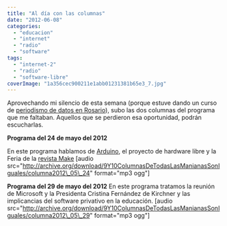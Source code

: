 ```yaml
---
title: "Al día con las columnas"
date: "2012-06-08"
categories: 
  - "educacion"
  - "internet"
  - "radio"
  - "software"
tags: 
  - "internet-2"
  - "radio"
  - "software-libre"
coverImage: "1a356cec900211e1abb01231381b65e3_7.jpg"
---
```


Aprovechando mi silencio de esta semana (porque estuve dando un curso de [periodismo de datos en Rosario](http://www.fpdrosario.com.ar/foro/)), subo las dos columnas del programa que me faltaban. Aquellos que se perdieron esa oportunidad, podrán escucharlas.

**Programa del 24 de mayo del 2012**

En este programa hablamos de [Arduino](http://www.arduino.cc), el proyecto de hardware libre y la Feria de la [revista Make](http://makezine.com/magazine/) \[audio src="http://archive.org/download/9Y10ColumnasDeTodasLasManianasSonIguales/columna2012\_05\_24" format="mp3 ogg"\]

**Programa del 29 de mayo del 2012** En este programa tratamos la reunión de Microsoft y la Presidenta Cristina Fernández de Kirchner y las implicancias del software privativo en la educación. \[audio src="http://archive.org/download/9Y10ColumnasDeTodasLasManianasSonIguales/columna2012\_05\_29" format="mp3 ogg"\]
